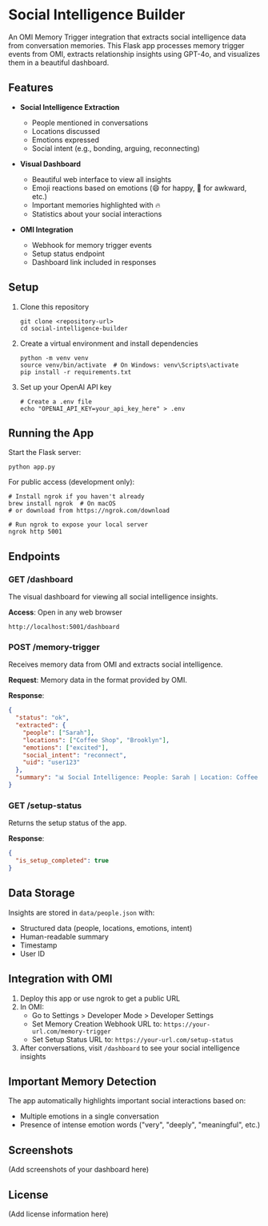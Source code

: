 # Social Intelligence Builder

An OMI Memory Trigger integration that extracts social intelligence data from conversation memories. This Flask app processes memory trigger events from OMI, extracts relationship insights using GPT-4o, and visualizes them in a beautiful dashboard.

## Features

- **Social Intelligence Extraction**
  - People mentioned in conversations
  - Locations discussed
  - Emotions expressed
  - Social intent (e.g., bonding, arguing, reconnecting)

- **Visual Dashboard**
  - Beautiful web interface to view all insights
  - Emoji reactions based on emotions (😄 for happy, 😬 for awkward, etc.)
  - Important memories highlighted with 🔥
  - Statistics about your social interactions

- **OMI Integration**
  - Webhook for memory trigger events
  - Setup status endpoint
  - Dashboard link included in responses

## Setup

1. Clone this repository
   ```
   git clone <repository-url>
   cd social-intelligence-builder
   ```

2. Create a virtual environment and install dependencies
   ```
   python -m venv venv
   source venv/bin/activate  # On Windows: venv\Scripts\activate
   pip install -r requirements.txt
   ```

3. Set up your OpenAI API key
   ```
   # Create a .env file
   echo "OPENAI_API_KEY=your_api_key_here" > .env
   ```

## Running the App

Start the Flask server:
```
python app.py
```

For public access (development only):
```
# Install ngrok if you haven't already
brew install ngrok  # On macOS
# or download from https://ngrok.com/download

# Run ngrok to expose your local server
ngrok http 5001
```

## Endpoints

### GET /dashboard

The visual dashboard for viewing all social intelligence insights.

**Access**: Open in any web browser
```
http://localhost:5001/dashboard
```

### POST /memory-trigger

Receives memory data from OMI and extracts social intelligence.

**Request**: Memory data in the format provided by OMI.

**Response**:
```json
{
  "status": "ok",
  "extracted": {
    "people": ["Sarah"],
    "locations": ["Coffee Shop", "Brooklyn"],
    "emotions": ["excited"],
    "social_intent": "reconnect",
    "uid": "user123"
  },
  "summary": "📊 Social Intelligence: People: Sarah | Location: Coffee Shop, Brooklyn | Emotions: excited | Intent: reconnect | 🔥 Key insight: Rekindling friendship shows mutual interest in staying connected."
}
```

### GET /setup-status

Returns the setup status of the app.

**Response**:
```json
{
  "is_setup_completed": true
}
```

## Data Storage

Insights are stored in `data/people.json` with:
- Structured data (people, locations, emotions, intent)
- Human-readable summary
- Timestamp
- User ID

## Integration with OMI

1. Deploy this app or use ngrok to get a public URL
2. In OMI:
   - Go to Settings > Developer Mode > Developer Settings
   - Set Memory Creation Webhook URL to: `https://your-url.com/memory-trigger`
   - Set Setup Status URL to: `https://your-url.com/setup-status`
3. After conversations, visit `/dashboard` to see your social intelligence insights

## Important Memory Detection

The app automatically highlights important social interactions based on:
- Multiple emotions in a single conversation
- Presence of intense emotion words ("very", "deeply", "meaningful", etc.)

## Screenshots

(Add screenshots of your dashboard here)

## License

(Add license information here) 